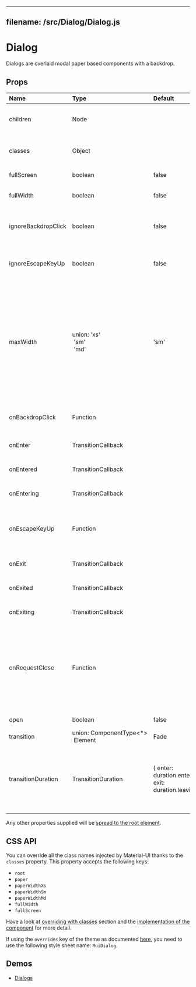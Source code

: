 <!--- This documentation is automatically generated, do not try to edit it. -->

---
filename: /src/Dialog/Dialog.js
---

# Dialog

Dialogs are overlaid modal paper based components with a backdrop.

## Props

| Name | Type | Default | Description |
|:-----|:-----|:--------|:------------|
| children | Node |  | Dialog children, usually the included sub-components. |
| classes | Object |  | Useful to extend the style applied to components. |
| fullScreen | boolean | false | If `true`, it will be full-screen |
| fullWidth | boolean | false | If specified, stretches dialog to max width. |
| ignoreBackdropClick | boolean | false | If `true`, clicking the backdrop will not fire the `onRequestClose` callback. |
| ignoreEscapeKeyUp | boolean | false | If `true`, hitting escape will not fire the `onRequestClose` callback. |
| maxWidth | union:&nbsp;'xs'<br>&nbsp;'sm'<br>&nbsp;'md'<br> | 'sm' | Determine the max width of the dialog. The dialog width grows with the size of the screen, this property is useful on the desktop where you might need some coherent different width size across your application. |
| onBackdropClick | Function |  | Callback fired when the backdrop is clicked. |
| onEnter | TransitionCallback |  | Callback fired before the dialog enters. |
| onEntered | TransitionCallback |  | Callback fired when the dialog has entered. |
| onEntering | TransitionCallback |  | Callback fired when the dialog is entering. |
| onEscapeKeyUp | Function |  | Callback fires when the escape key is released and the modal is in focus. |
| onExit | TransitionCallback |  | Callback fired before the dialog exits. |
| onExited | TransitionCallback |  | Callback fired when the dialog has exited. |
| onExiting | TransitionCallback |  | Callback fired when the dialog is exiting. |
| onRequestClose | Function |  | Callback fired when the component requests to be closed.<br><br>**Signature:**<br>`function(event: object) => void`<br>*event:* The event source of the callback |
| open | boolean | false | If `true`, the Dialog is open. |
| transition | union:&nbsp;ComponentType<*><br>&nbsp;Element<any><br> | Fade | Transition component. |
| transitionDuration | TransitionDuration | {  enter: duration.enteringScreen,  exit: duration.leavingScreen,} | The duration for the transition, in milliseconds. You may specify a single timeout for all transitions, or individually with an object. |

Any other properties supplied will be [spread to the root element](/customization/api#spread).

## CSS API

You can override all the class names injected by Material-UI thanks to the `classes` property.
This property accepts the following keys:
- `root`
- `paper`
- `paperWidthXs`
- `paperWidthSm`
- `paperWidthMd`
- `fullWidth`
- `fullScreen`

Have a look at [overriding with classes](/customization/overrides#overriding-with-classes) section
and the [implementation of the component](https://github.com/callemall/material-ui/tree/v1-beta/src/Dialog/Dialog.js)
for more detail.

If using the `overrides` key of the theme as documented
[here](/customization/themes#customizing-all-instances-of-a-component-type),
you need to use the following style sheet name: `MuiDialog`.

## Demos

- [Dialogs](/demos/dialogs)

